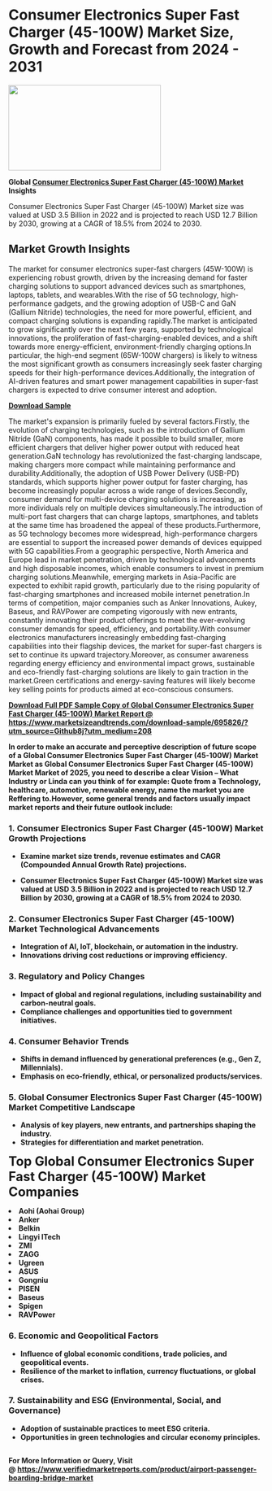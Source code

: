 <H1>Consumer Electronics Super Fast Charger (45-100W) Market Size, Growth and Forecast from 2024 - 2031</H1><img class="aligncenter size-medium wp-image-584254" src="https://thirdeyenews.in/wp-content/uploads/2024/09/Global-Market-Research-300x168.jpeg" alt="" width="300" height="168" /><p><strong>Global&nbsp;<a href="https://www.marketsizeandtrends.com/download-sample/695826/?utm_source=Github8j?utm_medium=208">Consumer Electronics Super Fast Charger (45-100W) Market</a> Insights</strong></p><p>Consumer Electronics Super Fast Charger (45-100W) Market size was valued at USD 3.5 Billion in 2022 and is projected to reach USD 12.7 Billion by 2030, growing at a CAGR of 18.5% from 2024 to 2030.</p><p><h2>Market Growth Insights</h2> <p>The market for consumer electronics super-fast chargers (45W-100W) is experiencing robust growth, driven by the increasing demand for faster charging solutions to support advanced devices such as smartphones, laptops, tablets, and wearables.With the rise of 5G technology, high-performance gadgets, and the growing adoption of USB-C and GaN (Gallium Nitride) technologies, the need for more powerful, efficient, and compact charging solutions is expanding rapidly.The market is anticipated to grow significantly over the next few years, supported by technological innovations, the proliferation of fast-charging-enabled devices, and a shift towards more energy-efficient, environment-friendly charging options.In particular, the high-end segment (65W-100W chargers) is likely to witness the most significant growth as consumers increasingly seek faster charging speeds for their high-performance devices.Additionally, the integration of AI-driven features and smart power management capabilities in super-fast chargers is expected to drive consumer interest and adoption.</p> <p><strong><a href="#">Download Sample</a></strong></p> <p>The market's expansion is primarily fueled by several factors.Firstly, the evolution of charging technologies, such as the introduction of Gallium Nitride (GaN) components, has made it possible to build smaller, more efficient chargers that deliver higher power output with reduced heat generation.GaN technology has revolutionized the fast-charging landscape, making chargers more compact while maintaining performance and durability.Additionally, the adoption of USB Power Delivery (USB-PD) standards, which supports higher power output for faster charging, has become increasingly popular across a wide range of devices.Secondly, consumer demand for multi-device charging solutions is increasing, as more individuals rely on multiple devices simultaneously.The introduction of multi-port fast chargers that can charge laptops, smartphones, and tablets at the same time has broadened the appeal of these products.Furthermore, as 5G technology becomes more widespread, high-performance chargers are essential to support the increased power demands of devices equipped with 5G capabilities.From a geographic perspective, North America and Europe lead in market penetration, driven by technological advancements and high disposable incomes, which enable consumers to invest in premium charging solutions.Meanwhile, emerging markets in Asia-Pacific are expected to exhibit rapid growth, particularly due to the rising popularity of fast-charging smartphones and increased mobile internet penetration.In terms of competition, major companies such as Anker Innovations, Aukey, Baseus, and RAVPower are competing vigorously with new entrants, constantly innovating their product offerings to meet the ever-evolving consumer demands for speed, efficiency, and portability.With consumer electronics manufacturers increasingly embedding fast-charging capabilities into their flagship devices, the market for super-fast chargers is set to continue its upward trajectory.Moreover, as consumer awareness regarding energy efficiency and environmental impact grows, sustainable and eco-friendly fast-charging solutions are likely to gain traction in the market.Green certifications and energy-saving features will likely become key selling points for products aimed at eco-conscious consumers.</p> <p><strong><a href="#"></p><p><span class=""><strong>Download Full PDF Sample Copy of Global Consumer Electronics Super Fast Charger (45-100W) Market Report</strong> @ <a href="https://www.marketsizeandtrends.com/download-sample/695826/?utm_source=Github8j?utm_medium=208" target="_blank">https://www.marketsizeandtrends.com/download-sample/695826/?utm_source=Github8j?utm_medium=208</a></span></p><p>In order to make an accurate and perceptive description of future scope of a Global&nbsp;Consumer Electronics Super Fast Charger (45-100W) Market Market as Global&nbsp;Consumer Electronics Super Fast Charger (45-100W) Market Market of 2025, you need to describe a clear Vision &ndash; What Industry or Linda can you think of for example: Quote from a Technology, healthcare, automotive, renewable energy, name the market you are Reffering to.However, some general trends and factors usually impact market reports and their future outlook include:</p><h3>1.&nbsp;<strong>Consumer Electronics Super Fast Charger (45-100W) Market Growth Projections</strong></h3><ul><li>Examine market size trends, revenue estimates and CAGR (Compounded Annual Growth Rate) projections.</li><li><p>Consumer Electronics Super Fast Charger (45-100W) Market size was valued at USD 3.5 Billion in 2022 and is projected to reach USD 12.7 Billion by 2030, growing at a CAGR of 18.5% from 2024 to 2030.</p></li></ul><h3>2.&nbsp;<strong>Consumer Electronics Super Fast Charger (45-100W) Market Technological Advancements</strong></h3><ul><li>Integration of AI, IoT, blockchain, or automation in the industry.</li><li>Innovations driving cost reductions or improving efficiency.</li></ul><h3>3.&nbsp;<strong>Regulatory and Policy Changes</strong></h3><ul><li>Impact of global and regional regulations, including sustainability and carbon-neutral goals.</li><li>Compliance challenges and opportunities tied to government initiatives.</li></ul><h3>4.&nbsp;<strong>Consumer Behavior Trends</strong></h3><ul><li>Shifts in demand influenced by generational preferences (e.g., Gen Z, Millennials).</li><li>Emphasis on eco-friendly, ethical, or personalized products/services.</li></ul><h3>5.&nbsp;<strong>Global Consumer Electronics Super Fast Charger (45-100W) Market Competitive Landscape</strong></h3><ul><li>Analysis of key players, new entrants, and partnerships shaping the industry.</li><li>Strategies for differentiation and market penetration.</li></ul><p data-pm-slice="1 1 []"><span style="color: inherit; font-family: inherit; font-size: 25px;">Top Global Consumer Electronics Super Fast Charger (45-100W) Market Companies</span></p><div class="" data-test-id=""><p><li>Aohi (Aohai Group)</li><li> Anker</li><li> Belkin</li><li> Lingyi ITech</li><li> ZMI</li><li> ZAGG</li><li> Ugreen</li><li> ASUS</li><li> Gongniu</li><li> PISEN</li><li> Baseus</li><li> Spigen</li><li> RAVPower</li></p></div><h3>6.&nbsp;<strong>Economic and Geopolitical Factors</strong></h3><ul><li>Influence of global economic conditions, trade policies, and geopolitical events.</li><li>Resilience of the market to inflation, currency fluctuations, or global crises.</li></ul><h3>7.&nbsp;<strong>Sustainability and ESG (Environmental, Social, and Governance)</strong></h3><ul><li>Adoption of sustainable practices to meet ESG criteria.</li><li>Opportunities in green technologies and circular economy principles.</li></ul><h2><strong style="font-size: 14px;">For More Information or Query, Visit @&nbsp;</strong><a style="background-color: #ffffff; font-size: 14px;" href="https://www.marketsizeandtrends.com/report/consumer-electronics-super-fast-charger-45-100w-market/" target="_blank">https://www.verifiedmarketreports.com/product/airport-passenger-boarding-bridge-market</a></h2>